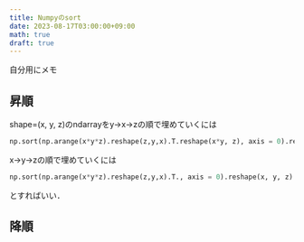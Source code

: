 ```yaml
---
title: Numpyのsort
date: 2023-08-17T03:00:00+09:00
math: true
draft: true
---
```

自分用にメモ
## 昇順
shape=(x, y, z)のndarrayをy→x→zの順で埋めていくには
```Python
np.sort(np.arange(x*y*z).reshape(z,y,x).T.reshape(x*y, z), axis = 0).reshape(x, y, z)
```

x→y→zの順で埋めていくには
```Python
np.sort(np.arange(x*y*z).reshape(z,y,x).T., axis = 0).reshape(x, y, z)
```
とすればいい．

## 降順